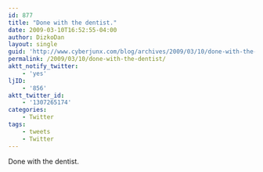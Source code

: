 ```yaml
---
id: 877
title: "Done with the dentist."
date: 2009-03-10T16:52:55-04:00
author: DizkoDan
layout: single
guid: 'http://www.cyberjunx.com/blog/archives/2009/03/10/done-with-the-dentist/'
permalink: /2009/03/10/done-with-the-dentist/
aktt_notify_twitter:
    - 'yes'
ljID:
    - '856'
aktt_twitter_id:
    - '1307265174'
categories:
    - Twitter
tags:
    - tweets
    - Twitter
---
```


Done with the dentist.